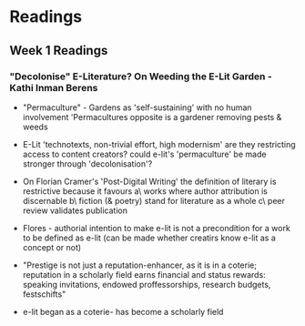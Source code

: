 # Readings 

## Week 1 Readings 

### "Decolonise" E-Literature? On Weeding the E-Lit Garden - Kathi Inman Berens 

- "Permaculture" - Gardens as 'self-sustaining' with no human involvement 
'Permacultures opposite is a gardener removing pests & weeds 

- E-Lit
'technotexts, non-trivial effort, high modernism'
are they restricting access to content creators?
could e-lit's 'permaculture' be made stronger through 'decolonisation'? 

- On Florian Cramer's 'Post-Digital Writing' 
the definition of literary is restrictive because it favours 
a\ works where author attribution is discernable 
b\ fiction (& poetry) stand for literature as a whole 
c\ peer review validates publication 

- Flores - authorial intention to make e-lit is not a precondition for a work to be defined as e-lit (can be made whether creatirs know e-lit as a concept or not) 

- "Prestige is not just a reputation-enhancer, as it is in a coterie; reputation in a scholarly field earns financial and status rewards: speaking invitations, endowed proffessorships, research budgets, festschifts" 

- e-lit began as a coterie- has become a scholarly field
